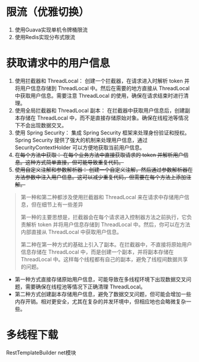 # 限流（优雅切换）
1. 使用Guava实现单机令牌桶限流
2. 使用Redis实现分布式限流
# 获取请求中的用户信息
1. 使用拦截器和 ThreadLocal：
   创建一个拦截器，在请求进入时解析 token 并将用户信息存储到 ThreadLocal 中。然后在需要的地方直接从 ThreadLocal 中获取用户信息。需要注意 ThreadLocal 的使用，确保在请求结束时进行清理。
2. 使用全局拦截器和 ThreadLocal 副本：
   在拦截器中获取用户信息后，创建副本存储在 ThreadLocal 中，而不是直接存储原始对象。确保在线程池等情况下不会出现数据交叉。
3. 使用 Spring Security：
   集成 Spring Security 框架来处理身份验证和授权。Spring Security 提供了强大的机制来处理用户信息，通过 SecurityContextHolder 可以方便地获取当前用户信息。
4. ~~在每个方法中获取：
   在每个业务方法中直接获取请求的 token 并解析用户信息。这种方式简单直接，但可能导致重复代码。~~
5. ~~使用自定义注解和参数解析器：
   创建一个自定义注解，然后通过参数解析器在方法参数中注入用户信息。这可以减少重复代码，但需要在每个方法上添加注解。~~
> 第一种和第二种都涉及使用拦截器和 ThreadLocal 来在请求中存储用户信息，但在细节上有一些差异
>
> 第一种的主要思想是，拦截器会在每个请求进入控制器方法之前执行，它负责解析 token 并将用户信息存储到 ThreadLocal 中。然后，你可以在方法内部直接从 ThreadLocal 中获取用户信息。
>
> 第二种在第一种方式的基础上引入了副本。在拦截器中，不直接将原始用户信息存储在 ThreadLocal 中，而是创建一个副本，并将副本存储在 ThreadLocal 中。这样每个线程都有自己的副本，避免了线程间数据共享的问题。
- 第一种方式直接存储原始用户信息，可能导致在多线程环境下出现数据交叉问题，需要确保在线程池等情况下正确清理 ThreadLocal。
- 第二种方式创建副本存储用户信息，避免了数据交叉问题，但可能会增加一些内存开销。相对更安全，尤其在复杂的并发环境中，但相应地也会略微复杂一些。


# 多线程下载
RestTemplateBuilder net模块